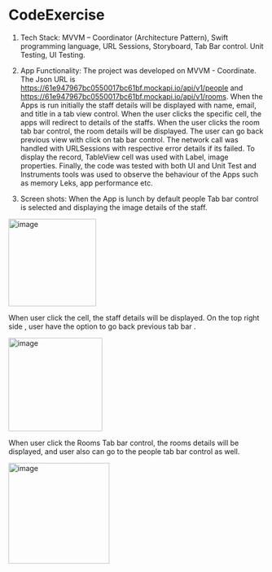 # CodeExercise
1. Tech Stack: MVVM – Coordinator (Architecture Pattern), Swift programming language, URL Sessions, Storyboard, Tab Bar control.  Unit Testing, UI Testing.

2. App Functionality: The project was developed on MVVM - Coordinate. The Json URL is https://61e947967bc0550017bc61bf.mockapi.io/api/v1/people and https://61e947967bc0550017bc61bf.mockapi.io/api/v1/rooms. When the Apps is run initially the staff details will be displayed with name, email, and title in a tab view control. When the user clicks the specific cell, the apps will redirect to details of the staffs. When the user clicks the room tab bar control, the room details will be displayed. The user can go back previous view with click on tab bar control. The network call was handled with URLSessions with respective error details if its failed. To display the record, TableView cell was used with Label, image properties. Finally, the code was tested with both UI and Unit Test and Instruments tools was used to observe the behaviour of the Apps such as memory Leks, app performance etc. 


3. Screen shots: When the App is lunch by default people Tab bar control is selected and displaying the image details of the staff.  
<img width="172" alt="image" src="https://user-images.githubusercontent.com/100123501/158567366-727f93a4-c8f1-4700-b211-629b7bc919f7.png">

 
When user click the cell, the staff details will be displayed. On the top right side , user have the option to go back previous tab bar .

<img width="184" alt="image" src="https://user-images.githubusercontent.com/100123501/158567013-9bcdba7f-4386-4ade-b1ee-ba284e2a9f8a.png">
 

When user click the Rooms Tab bar control, the rooms details will be displayed, and user also can go to the people tab bar control as well.

<img width="198" alt="image" src="https://user-images.githubusercontent.com/100123501/158567089-69ec3c90-4bbc-448b-9570-b14ece89d9c3.png">


